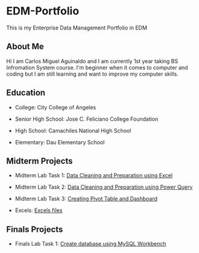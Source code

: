 # EDM-Portfolio
This is my Enterprise Data Management Portfolio in EDM
## About Me

Hi I am Carlos Miguel Aguinaldo and I am currently 1st year taking BS Infromation System course. I'm beginner when it comes to computer and coding but I am still learning and want to improve my computer skills.

## Education

- College: City College of Angeles

- Senior High School: Jose C. Feliciano College Foundation

- High School: Camachiles National High School

- Elementary: Dau Elementary School

## Midterm Projects

- Midterm Lab Task 1: [Data Cleaning and Preparation using Excel](https://github.com/CarlosA012/EDM-Portfolio/tree/8a9423ee3ea1f92de7f0529e3bfd9595b8a05735/Midterm%20Lab%20Task%201)

- Midterm Lab Task 2: [Data Cleaning and Preparation using Power Query](https://github.com/CarlosA012/EDM-Portfolio/tree/main/Midterm%20Lab%20Task%202)

- Midterm Lab Task 3: [Creating Pivot Table and Dashboard](https://github.com/CarlosA012/EDM-Portfolio/tree/main/Midterm%20Lab%20Task%203)

- Excels: [Excels files](https://github.com/CarlosA012/EDM-Portfolio/tree/main/Excels)


## Finals Projects

- Finals Lab Task 1: [Create database using MySQL Workbench]()

